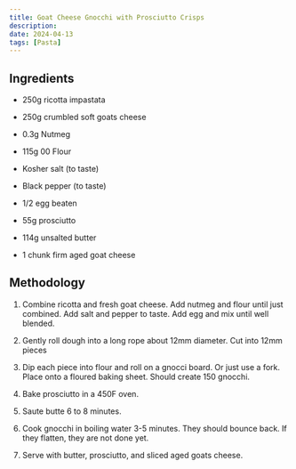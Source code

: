 ```yaml
---
title: Goat Cheese Gnocchi with Prosciutto Crisps
description:
date: 2024-04-13
tags: [Pasta]
---
```


## Ingredients

- 250g ricotta impastata
- 250g crumbled soft goats cheese
- 0.3g Nutmeg
- 115g 00 Flour
- Kosher salt (to taste)
- Black pepper (to taste)
- 1/2 egg beaten

- 55g prosciutto
- 114g unsalted butter
- 1 chunk firm aged goat cheese

## Methodology

1. Combine ricotta and fresh goat cheese. Add nutmeg and flour until just combined. Add salt and pepper to taste. Add egg and mix until well blended.

2. Gently roll dough into a long rope about 12mm diameter. Cut into 12mm pieces

3. Dip each piece into flour and roll on a gnocci board. Or just use a fork. Place onto a floured baking sheet. Should create 150 gnocchi.

4. Bake prosciutto in a 450F oven.

5. Saute butte 6 to 8 minutes.

6. Cook gnocchi in boiling water 3-5 minutes. They should bounce back. If they flatten, they are not done yet.

7. Serve with butter, prosciutto, and sliced aged goats cheese.